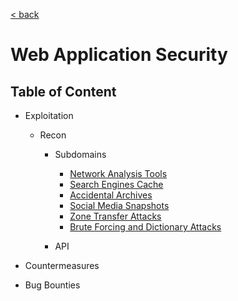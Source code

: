 [< back](../README.md)

# Web Application Security

## Table of Content

- Exploitation
    - Recon
        - Subdomains
            - [Network Analysis Tools](./01-exploitation/01-recon/a-subdomains/i-network-analysis-tools.md)
            - [Search Engines Cache](./01-exploitation/01-recon/a-subdomains/ii-search-engine-cache.md)
            - [Accidental Archives](./01-exploitation/01-recon/a-subdomains/iii-accidental-archives.md)
            - [Social Media Snapshots](./01-exploitation/01-recon/a-subdomains/iv-social-media-snapshots.md)
            - [Zone Transfer Attacks](./01-exploitation/01-recon/a-subdomains/v-zone-transfer-attacks.md)
            - [Brute Forcing and Dictionary Attacks](./01-exploitation/01-recon/a-subdomains/vi-brute-forcing.md)
        
        - API

- Countermeasures

- Bug Bounties